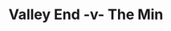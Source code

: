 ---
year: "1995"
serialNumber: "0176" 
game: "Valley End"
title: "Valley End -v- The Min"
gameLocation: ""
gameDate: ""
result: ""
resultType: ""
type: "game"
---